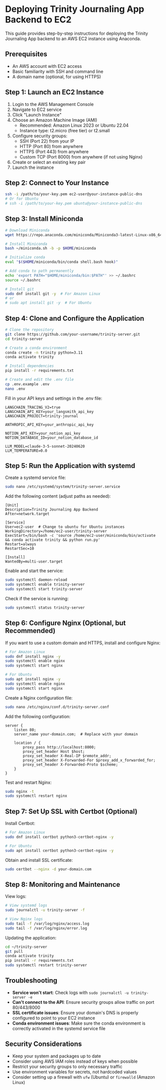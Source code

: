 # Deploying Trinity Journaling App Backend to EC2

This guide provides step-by-step instructions for deploying the Trinity Journaling App backend to an AWS EC2 instance using Anaconda.

## Prerequisites

- An AWS account with EC2 access
- Basic familiarity with SSH and command line
- A domain name (optional, for using HTTPS)

## Step 1: Launch an EC2 Instance

1. Login to the AWS Management Console
2. Navigate to EC2 service
3. Click "Launch Instance"
4. Choose an Amazon Machine Image (AMI)
   - Recommended: Amazon Linux 2023 or Ubuntu 22.04
   - Instance type: t2.micro (free tier) or t2.small
5. Configure security groups:
   - SSH (Port 22) from your IP
   - HTTP (Port 80) from anywhere
   - HTTPS (Port 443) from anywhere
   - Custom TCP (Port 8000) from anywhere (if not using Nginx)
6. Create or select an existing key pair
7. Launch the instance

## Step 2: Connect to Your Instance

```bash
ssh -i /path/to/your-key.pem ec2-user@your-instance-public-dns
# Or for Ubuntu
# ssh -i /path/to/your-key.pem ubuntu@your-instance-public-dns
```

## Step 3: Install Miniconda

```bash
# Download Miniconda
wget https://repo.anaconda.com/miniconda/Miniconda3-latest-Linux-x86_64.sh -O ~/miniconda.sh

# Install Miniconda
bash ~/miniconda.sh -b -p $HOME/miniconda

# Initialize conda
eval "$($HOME/miniconda/bin/conda shell.bash hook)"

# Add conda to path permanently
echo 'export PATH="$HOME/miniconda/bin:$PATH"' >> ~/.bashrc
source ~/.bashrc

# Install git
sudo dnf install git -y  # For Amazon Linux
# or
# sudo apt install git -y  # For Ubuntu
```

## Step 4: Clone and Configure the Application

```bash
# Clone the repository
git clone https://github.com/your-username/trinity-server.git
cd trinity-server

# Create a conda environment
conda create -n trinity python=3.11
conda activate trinity

# Install dependencies
pip install -r requirements.txt

# Create and edit the .env file
cp .env.example .env
nano .env
```

Fill in your API keys and settings in the .env file:
```
LANGCHAIN_TRACING_V2=true
LANGCHAIN_API_KEY=your_langsmith_api_key
LANGCHAIN_PROJECT=trinity-journal

ANTHROPIC_API_KEY=your_anthropic_api_key

NOTION_API_KEY=your_notion_api_key
NOTION_DATABASE_ID=your_notion_database_id

LLM_MODEL=claude-3-5-sonnet-20240620
LLM_TEMPERATURE=0.0
```

## Step 5: Run the Application with systemd

Create a systemd service file:

```bash
sudo nano /etc/systemd/system/trinity-server.service
```

Add the following content (adjust paths as needed):

```
[Unit]
Description=Trinity Journaling App Backend
After=network.target

[Service]
User=ec2-user  # Change to ubuntu for Ubuntu instances
WorkingDirectory=/home/ec2-user/trinity-server
ExecStart=/bin/bash -c 'source /home/ec2-user/miniconda/bin/activate && conda activate trinity && python run.py'
Restart=always
RestartSec=10

[Install]
WantedBy=multi-user.target
```

Enable and start the service:

```bash
sudo systemctl daemon-reload
sudo systemctl enable trinity-server
sudo systemctl start trinity-server
```

Check if the service is running:

```bash
sudo systemctl status trinity-server
```

## Step 6: Configure Nginx (Optional, but Recommended)

If you want to use a custom domain and HTTPS, install and configure Nginx:

```bash
# For Amazon Linux
sudo dnf install nginx -y
sudo systemctl enable nginx
sudo systemctl start nginx

# For Ubuntu
sudo apt install nginx -y
sudo systemctl enable nginx
sudo systemctl start nginx
```

Create a Nginx configuration file:

```bash
sudo nano /etc/nginx/conf.d/trinity-server.conf
```

Add the following configuration:

```
server {
    listen 80;
    server_name your-domain.com;  # Replace with your domain

    location / {
        proxy_pass http://localhost:8000;
        proxy_set_header Host $host;
        proxy_set_header X-Real-IP $remote_addr;
        proxy_set_header X-Forwarded-For $proxy_add_x_forwarded_for;
        proxy_set_header X-Forwarded-Proto $scheme;
    }
}
```

Test and restart Nginx:

```bash
sudo nginx -t
sudo systemctl restart nginx
```

## Step 7: Set Up SSL with Certbot (Optional)

Install Certbot:

```bash
# For Amazon Linux
sudo dnf install certbot python3-certbot-nginx -y

# For Ubuntu
sudo apt install certbot python3-certbot-nginx -y
```

Obtain and install SSL certificate:

```bash
sudo certbot --nginx -d your-domain.com
```

## Step 8: Monitoring and Maintenance

View logs:

```bash
# View systemd logs
sudo journalctl -u trinity-server -f

# View Nginx logs
sudo tail -f /var/log/nginx/access.log
sudo tail -f /var/log/nginx/error.log
```

Updating the application:

```bash
cd ~/trinity-server
git pull
conda activate trinity
pip install -r requirements.txt
sudo systemctl restart trinity-server
```

## Troubleshooting

- **Service won't start**: Check logs with `sudo journalctl -u trinity-server -e`
- **Can't connect to the API**: Ensure security groups allow traffic on port 80/443/8000
- **SSL certificate issues**: Ensure your domain's DNS is properly configured to point to your EC2 instance
- **Conda environment issues**: Make sure the conda environment is correctly activated in the systemd service file

## Security Considerations

- Keep your system and packages up to date
- Consider using AWS IAM roles instead of keys when possible
- Restrict your security groups to only necessary traffic
- Use environment variables for secrets, not hardcoded values
- Consider setting up a firewall with `ufw` (Ubuntu) or `firewalld` (Amazon Linux) 